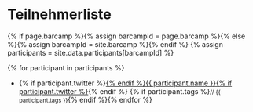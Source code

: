 # Teilnehmerliste

{% if page.barcamp %}{% assign barcampId = page.barcamp %}{% else %}{% assign barcampId = site.barcamp %}{% endif %}
{% assign participants = site.data.participants[barcampId] %}

{% for participant in participants %}
 * {% if participant.twitter %}<a href="https://twitter.com/{{ participant.twitter }}">{% endif %}{{ participant.name }}{% if participant.twitter %}</a>{% endif %} {% if participant.tags %}<small>// {{ participant.tags }}</small>{% endif %}{% endfor %}
